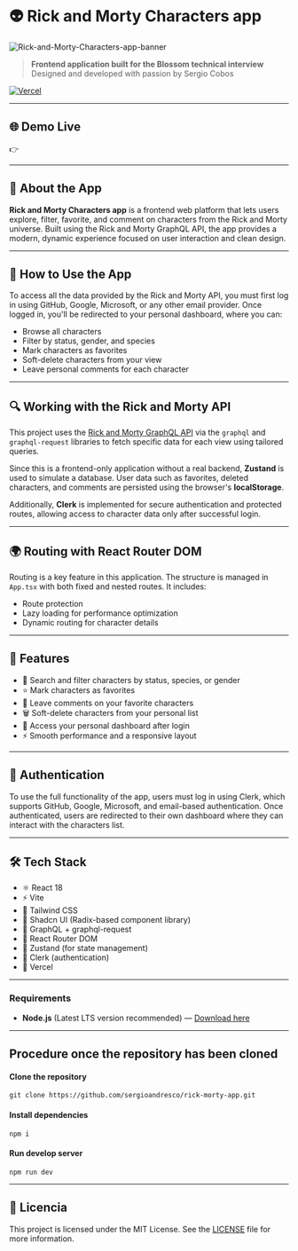 # 👽 Rick and Morty Characters app

![Rick-and-Morty-Characters-app-banner](https://microsistem.s3.us-east-2.amazonaws.com/rick-morty-banner.png)

> **Frontend application built for the Blossom technical interview**
> Designed and developed with passion by Sergio Cobos

[![Vercel]()]()

---

## 🌐 Demo Live

👉 []()

---

## 🎯 About the App

**Rick and Morty Characters app** is a frontend web platform that lets users explore, filter, favorite, and comment on characters from the Rick and Morty universe. Built using the Rick and Morty GraphQL API, the app provides a modern, dynamic experience focused on user interaction and clean design.

---

## 🧪 How to Use the App

To access all the data provided by the Rick and Morty API, you must first log in using GitHub, Google, Microsoft, or any other email provider. Once logged in, you'll be redirected to your personal dashboard, where you can:

- Browse all characters
- Filter by status, gender, and species
- Mark characters as favorites
- Soft-delete characters from your view
- Leave personal comments for each character

---

## 🔍 Working with the Rick and Morty API

This project uses the [Rick and Morty GraphQL API](https://rickandmortyapi.com/graphql) via the `graphql` and `graphql-request` libraries to fetch specific data for each view using tailored queries.

Since this is a frontend-only application without a real backend, **Zustand** is used to simulate a database. User data such as favorites, deleted characters, and comments are persisted using the browser's **localStorage**.

Additionally, **Clerk** is implemented for secure authentication and protected routes, allowing access to character data only after successful login.

---

## 🌍 Routing with React Router DOM

Routing is a key feature in this application. The structure is managed in `App.tsx` with both fixed and nested routes. It includes:

- Route protection
- Lazy loading for performance optimization
- Dynamic routing for character details

---

## 🚀 Features

-	🔎 Search and filter characters by status, species, or gender
-	⭐ Mark characters as favorites
-	💬 Leave comments on your favorite characters
-	🗑️ Soft-delete characters from your personal list
-	🔐 Access your personal dashboard after login
-	⚡ Smooth performance and a responsive layout

---

## 🔐 Authentication

To use the full functionality of the app, users must log in using Clerk, which supports GitHub, Google, Microsoft, and email-based authentication. Once authenticated, users are redirected to their own dashboard where they can interact with the characters list.

---

## 🛠️ Tech Stack

- ⚛️ React 18
- ⚡ Vite
- 🎨 Tailwind CSS
- 🧩 Shadcn UI (Radix-based component library)
- 🧬 GraphQL + graphql-request
- 🧭 React Router DOM
- 🧠 Zustand (for state management)
- 🔐 Clerk (authentication)
- 🚀 Vercel

---

### Requirements

- **Node.js** (Latest LTS version recommended) — [Download here](https://nodejs.org/)

---

## Procedure once the repository has been cloned

#### Clone the repository

    git clone https://github.com/sergioandresco/rick-morty-app.git

#### Install dependencies

    npm i

#### Run develop server

    npm run dev

---

## 📄 Licencia

This project is licensed under the MIT License. See the [LICENSE](LICENSE) file for more information.